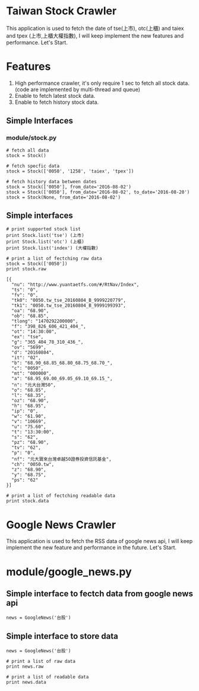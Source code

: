 # Taiwan Stock Crawler

This application is used to fetch the date of tse(上市), otc(上櫃) and taiex and tpex (上市,上櫃大權指數), I will keep implement the new features and performance. Let's Start.

# Features
1. High performance crawler, it's only require 1 sec to fetch all stock data. (code are implemented by multi-thread and queue)
2. Enable to fetch latest stock data.
3. Enable to fetch history stock data.

## Simple Interfaces 
### module/stock.py
    # fetch all data
    stock = Stock()

    # fetch specfic data
    stock = Stock(['0050', '1258', 'taiex', 'tpex'])
    
    # fetch history data between dates
    stock = Stock(['0050'], from_date='2016-08-02')
    stock = Stock(['0050'], from_date='2016-08-02', to_date='2016-08-20')
    stock = Stock(None, from_date='2016-08-02')

## Simple interfaces
    # print supported stock list
    print Stock.list('tse') (上市) 
    print Stock.list('otc') (上櫃)
    print Stock.list('index') (大權指數)
    
    # print a list of fectching raw data
    stock = Stock(['0050'])
    print stock.raw
    
    [{
      "nu": "http://www.yuantaetfs.com/#/RtNav/Index",
      "ts": "0",
      "fv": "0",
      "tk0": "0050.tw_tse_20160804_B_9999220779",
      "tk1": "0050.tw_tse_20160804_B_9999199393",
      "oa": "68.90",
      "ob": "68.85",
      "tlong": "1470292200000",
      "f": "398_826_606_421_404_",
      "ot": "14:30:00",
      "ex": "tse",
      "g": "365_404_78_310_436_",
      "ov": "5699",
      "d": "20160804",
      "it": "02",
      "b": "68.90_68.85_68.80_68.75_68.70_",
      "c": "0050",
      "mt": "000000",
      "a": "68.95_69.00_69.05_69.10_69.15_",
      "n": "元大台灣50",
      "o": "68.85",
      "l": "68.35",
      "oz": "68.90",
      "h": "68.95",
      "ip": "0",
      "w": "61.90",
      "v": "10669",
      "u": "75.60",
      "t": "13:30:00",
      "s": "62",
      "pz": "68.90",
      "tv": "62",
      "p": "0",
      "nf": "元大寶來台灣卓越50證券投資信託基金",
      "ch": "0050.tw",
      "z": "68.90",
      "y": "68.75",
      "ps": "62"
    }]
    
    # print a list of fectching readable data
    print stock.data

# Google News Crawler

This application is used to fetch the RSS data of google news api, I will keep implement the new feature and performance in the future. Let's Start.

# module/google_news.py
## Simple interface to fectch data from google news api
    news = GoogleNews('台股')
  
## Simple interface to store data
    news = GoogleNews('台股')
    
    # print a list of raw data
    print news.raw
    
    # print a list of readable data
    print news.data
